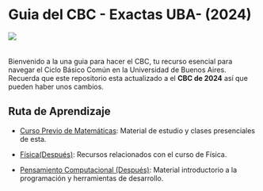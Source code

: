 # Guia del CBC - Exactas UBA- (2024)
<img src="https://upload.wikimedia.org/wikipedia/commons/8/84/Logo_del_CBC-UBA.png">
<br><br><br>
Bienvenido a la una guia para hacer el CBC, tu recurso esencial para navegar el Ciclo Básico Común en la Universidad de Buenos Aires. Recuerda que este repositorio esta actualizado a el <b> CBC de 2024</b> así que pueden haber unos cambios.

## Ruta de Aprendizaje
- [Curso Previo de Matemáticas](./Curso_Previo_Matematicas/): Material de estudio y clases presenciales de esta.

- [Física(Después)](#guia-del-cbc-2024): Recursos relacionados con el curso de Física.

- [Pensamiento Computacional (Después)](#guia-del-cbc-2024): Material introductorio a la programación y herramientas de desarrollo.
